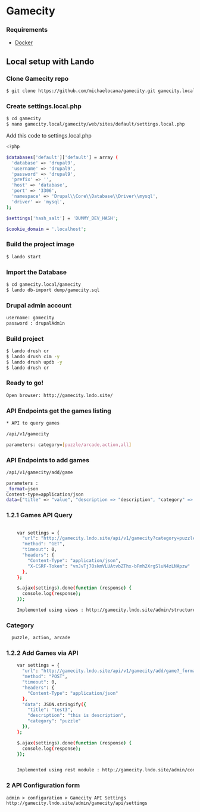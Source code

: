 # Gamecity

### Requirements
* [Docker](https://docs.docker.com/engine/installation/)

## Local setup with Lando

### Clone Gamecity repo
``` sh
$ git clone https://github.com/michaelocana/gamecity.git gamecity.local
```
### Create settings.local.php
``` sh
$ cd gamecity
$ nano gamecity.local/gamecity/web/sites/default/settings.local.php
```
Add this code to settings.local.php
``` sh
<?php

$databases['default']['default'] = array (
  'database' => 'drupal9',
  'username' => 'drupal9',
  'password' => 'drupal9',
  'prefix' => '',
  'host' => 'database',
  'port' => '3306',
  'namespace' => 'Drupal\\Core\\Database\\Driver\\mysql',
  'driver' => 'mysql',
);

$settings['hash_salt'] = 'DUMMY_DEV_HASH';

$cookie_domain = '.localhost';
```
### Build the project image
``` sh
$ lando start
```
### Import the Database
``` sh
$ cd gamecity.local/gamecity
$ lando db-import dump/gamecity.sql
```
### Drupal admin account
```sh
username: gamecity
password : drupalAdm1n
``` 

### Build project
``` sh
$ lando drush cr
$ lando drush cim -y
$ lando drush updb -y
$ lando drush cr 
```
### Ready to go!
``` sh
Open browser: http://gamecity.lndo.site/
```
### API Endpoints get the games listing
``` sh
* API to query games 

/api/v1/gamecity

parameters: category=[puzzle/arcade,action,all]
```
### API Endpoints to add games
``` sh
/api/v1/gamecity/add/game

parameters :
_format=json
Content-type=application/json
data=["title" => "value", "description => "description", "category" => "puzzle"]
```
### 1.2.1 Games API Query
``` sh

	var settings = {
	  "url": "http://gamecity.lndo.site/api/v1/gamecity?category=puzzle",
	  "method": "GET",
	  "timeout": 0,
	  "headers": {
	    "Content-Type": "application/json",
	    "X-CSRF-Token": "vnJvTj7OskmVLUAtvbZThx-bFmh2XrgSluN4zLNApzw"
	  },
	};

	$.ajax(settings).done(function (response) {
	  console.log(response);
	});

	Implemented using views : http://gamecity.lndo.site/admin/structure/views/view/gamecity
```

### Category
``` sh
  puzzle, action, arcade
```

### 1.2.2 Add Games via API
``` sh
	var settings = {
	  "url": "http://gamecity.lndo.site/api/v1/gamecity/add/game?_format=json",
	  "method": "POST",
	  "timeout": 0,
	  "headers": {
	    "Content-Type": "application/json"
	  },
	  "data": JSON.stringify({
	    "title": "test3",
	    "description": "this is description",
	    "category": "puzzle"
	  }),
	};

	$.ajax(settings).done(function (response) {
	  console.log(response);
	});


	Implemented using rest module : http://gamecity.lndo.site/admin/config/services/rest/resource/api_gamecity_add/edit and resource custom module.
```

### 2 API Configuration form
```
admin > configuration > Gamecity API Settings
http://gamecity.lndo.site/admin/gamecity/api/settings
```
